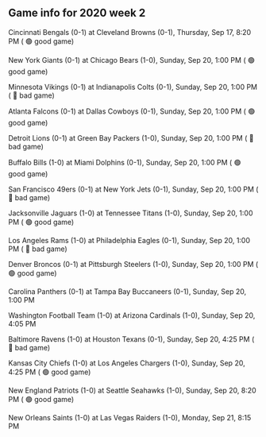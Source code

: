 ## Game info for 2020 week 2
Cincinnati Bengals (0-1) at Cleveland Browns (0-1), Thursday, Sep 17, 8:20 PM (	:green_circle: good game)



New York Giants (0-1) at Chicago Bears (1-0), Sunday, Sep 20, 1:00 PM (	:green_circle: good game)

Minnesota Vikings (0-1) at Indianapolis Colts (0-1), Sunday, Sep 20, 1:00 PM (	:red_circle: bad game)

Atlanta Falcons (0-1) at Dallas Cowboys (0-1), Sunday, Sep 20, 1:00 PM (	:green_circle: good game)

Detroit Lions (0-1) at Green Bay Packers (1-0), Sunday, Sep 20, 1:00 PM (	:red_circle: bad game)

Buffalo Bills (1-0) at Miami Dolphins (0-1), Sunday, Sep 20, 1:00 PM (	:green_circle: good game)

San Francisco 49ers (0-1) at New York Jets (0-1), Sunday, Sep 20, 1:00 PM (	:red_circle: bad game)

Jacksonville Jaguars (1-0) at Tennessee Titans (1-0), Sunday, Sep 20, 1:00 PM (	:green_circle: good game)

Los Angeles Rams (1-0) at Philadelphia Eagles (0-1), Sunday, Sep 20, 1:00 PM (	:red_circle: bad game)

Denver Broncos (0-1) at Pittsburgh Steelers (1-0), Sunday, Sep 20, 1:00 PM (	:green_circle: good game)

Carolina Panthers (0-1) at Tampa Bay Buccaneers (0-1), Sunday, Sep 20, 1:00 PM



Washington Football Team (1-0) at Arizona Cardinals (1-0), Sunday, Sep 20, 4:05 PM

Baltimore Ravens (1-0) at Houston Texans (0-1), Sunday, Sep 20, 4:25 PM (	:red_circle: bad game)

Kansas City Chiefs (1-0) at Los Angeles Chargers (1-0), Sunday, Sep 20, 4:25 PM (	:green_circle: good game)



New England Patriots (1-0) at Seattle Seahawks (1-0), Sunday, Sep 20, 8:20 PM (	:green_circle: good game)



New Orleans Saints (1-0) at Las Vegas Raiders (1-0), Monday, Sep 21, 8:15 PM

